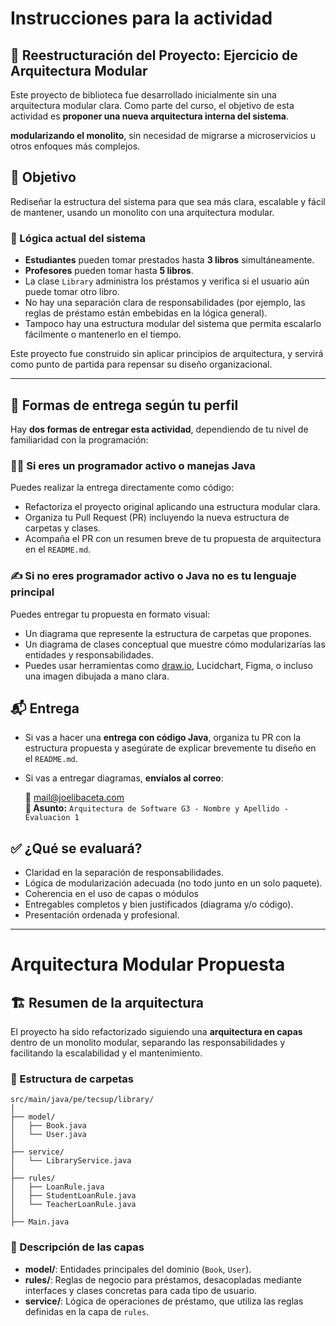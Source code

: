 # Instrucciones para la actividad

## 🔧 Reestructuración del Proyecto: Ejercicio de Arquitectura Modular

Este proyecto de biblioteca fue desarrollado inicialmente sin una arquitectura modular clara. 
Como parte del curso, el objetivo de esta actividad es **proponer una nueva arquitectura interna del sistema**.

**modularizando el monolito**, sin necesidad de migrarse a microservicios u otros enfoques más complejos.

## 🎯 Objetivo

Rediseñar la estructura del sistema para que sea más clara, escalable y fácil de mantener, 
usando un monolito con una arquitectura modular.

### 🧠 Lógica actual del sistema

- **Estudiantes** pueden tomar prestados hasta **3 libros** simultáneamente.
- **Profesores** pueden tomar hasta **5 libros**.
- La clase `Library` administra los préstamos y verifica si el usuario aún puede tomar otro libro.
- No hay una separación clara de responsabilidades (por ejemplo, las reglas de préstamo están embebidas en la lógica general).
- Tampoco hay una estructura modular del sistema que permita escalarlo fácilmente o mantenerlo en el tiempo.

Este proyecto fue construido sin aplicar principios de arquitectura, y servirá como punto de partida para repensar su diseño organizacional.

---

## 📐 Formas de entrega según tu perfil

Hay **dos formas de entregar esta actividad**, dependiendo de tu nivel de familiaridad con la programación:

### 👨‍💻 Si eres un programador activo o manejas Java

Puedes realizar la entrega directamente como código:

- Refactoriza el proyecto original aplicando una estructura modular clara.
- Organiza tu Pull Request (PR) incluyendo la nueva estructura de carpetas y clases.
- Acompaña el PR con un resumen breve de tu propuesta de arquitectura en el `README.md`.

### ✍️ Si no eres programador activo o Java no es tu lenguaje principal

Puedes entregar tu propuesta en formato visual:

- Un diagrama que represente la estructura de carpetas que propones.
- Un diagrama de clases conceptual que muestre cómo modularizarías las entidades y responsabilidades.
- Puedes usar herramientas como [draw.io](https://app.diagrams.net/), Lucidchart, Figma, o incluso una imagen dibujada a mano clara.

## 📬 Entrega

- Si vas a hacer una **entrega con código Java**, organiza tu PR con la estructura propuesta y asegúrate de explicar brevemente tu diseño en el `README.md`.
- Si vas a entregar diagramas, **envíalos al correo**:

  **📧** mail@joelibaceta.com  
  **📝 Asunto:** `Arquitectura de Software G3 - Nombre y Apellido - Evaluacion 1`

## ✅ ¿Qué se evaluará?

- Claridad en la separación de responsabilidades.
- Lógica de modularización adecuada (no todo junto en un solo paquete).
- Coherencia en el uso de capas o módulos
- Entregables completos y bien justificados (diagrama y/o código).
- Presentación ordenada y profesional.

---

# Arquitectura Modular Propuesta

## 🏗️ Resumen de la arquitectura

El proyecto ha sido refactorizado siguiendo una **arquitectura en capas** dentro de un monolito modular, separando las responsabilidades y facilitando la escalabilidad y el mantenimiento.

### 📁 Estructura de carpetas

```
src/main/java/pe/tecsup/library/
│
├── model/
│   ├── Book.java
│   └── User.java
│
├── service/
│   └── LibraryService.java
│
├── rules/
│   ├── LoanRule.java
│   ├── StudentLoanRule.java
│   └── TeacherLoanRule.java
│
├── Main.java
```

### 🧩 Descripción de las capas
- **model/**: Entidades principales del dominio (`Book`, `User`).
- **rules/**: Reglas de negocio para préstamos, desacopladas mediante interfaces y clases concretas para cada tipo de usuario.
- **service/**: Lógica de operaciones de préstamo, que utiliza las reglas definidas en la capa de `rules`.
